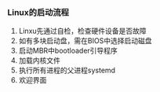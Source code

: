 ### Linux的启动流程
1. Linxu先通过自检，检查硬件设备是否故障
2. 如有多块启动盘，需在BIOS中选择启动磁盘
3. 启动MBR中bootloader引导程序
4. 加载内核文件
5. 执行所有进程的父进程systemd
6. 欢迎界面
